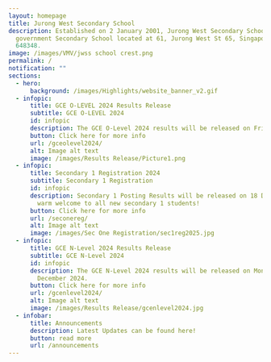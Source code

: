 ```yaml
---
layout: homepage
title: Jurong West Secondary School
description: Established on 2 January 2001, Jurong West Secondary School is a
  government Secondary School located at 61, Jurong West St 65, Singapore
  648348.
image: /images/VMV/jwss school crest.png
permalink: /
notification: ""
sections:
  - hero:
      background: /images/Highlights/website_banner_v2.gif
  - infopic:
      title: GCE O-LEVEL 2024 Results Release
      subtitle: GCE O-LEVEL 2024
      id: infopic
      description: The GCE O-Level 2024 results will be released on Friday, 10 January 2025
      button: Click here for more info
      url: /gceolevel2024/
      alt: Image alt text
      image: /images/Results Release/Picture1.png
  - infopic:
      title: Secondary 1 Registration 2024
      subtitle: Secondary 1 Registration
      id: infopic
      description: Secondary 1 Posting Results will be released on 18 December 2024. A
        warm welcome to all new secondary 1 students!
      button: Click here for more info
      url: /seconereg/
      alt: Image alt text
      image: /images/Sec One Registration/sec1reg2025.jpg
  - infopic:
      title: GCE N-Level 2024 Results Release
      subtitle: GCE N-Level 2024
      id: infopic
      description: The GCE N-Level 2024 results will be released on Monday, 16
        December 2024.
      button: Click here for more info
      url: /gcenlevel2024/
      alt: Image alt text
      image: /images/Results Release/gcenlevel2024.jpg
  - infobar:
      title: Announcements
      description: Latest Updates can be found here!
      button: read more
      url: /announcements
---
```

